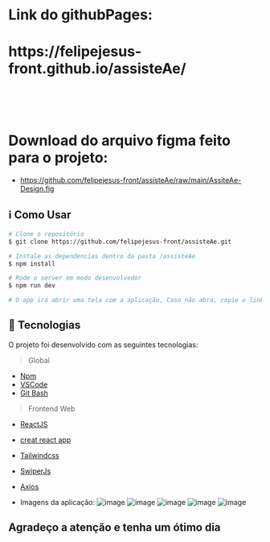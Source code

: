 # Link do githubPages:
<h1>https://felipejesus-front.github.io/assisteAe/</h1>


<br>
<br><br>

# Download do arquivo figma feito para o projeto:
- https://github.com/felipejesus-front/assisteAe/raw/main/AssiteAe-Design.fig

## ℹ️ Como Usar

```bash
# Clone o repositório
$ git clone https://github.com/felipejesus-front/assisteAe.git
```

```bash
# Instale as dependencias dentro da pasta /assisteAe
$ npm install

# Rode o server em modo desenvolvedor
$ npm run dev

# O app irá abrir uma tela com a aplicação, Caso não abra, copie o link gerado no terminal e cole no seu navegador. A cada modificação salva a aplicação reiniciará
```


## 🚀 Tecnologias

O projeto foi desenvolvido com as seguintes tecnologias:

> Global

-   [Npm](https://www.npmjs.com/)
-   [VSCode](https://code.visualstudio.com)
-   [Git Bash](https://gitforwindows.org/)

> Frontend Web
-   [ReactJS](https://reactjs.org)
-   [creat react app](https://create-react-app.dev/)
-   [Tailwindcss](https://tailwindcss.com/)
-   [SwiperJs](https://swiperjs.com/)
-   [Axios](https://axios-http.com/ptbr/)

- Imagens da aplicação:
![image](https://user-images.githubusercontent.com/61891985/208733589-6589d058-81a2-4bee-8030-cb2375130355.png)
![image](https://user-images.githubusercontent.com/61891985/208733641-0f26cf91-e285-4cc9-8e2f-772f32610561.png)
![image](https://user-images.githubusercontent.com/61891985/208733859-7aa7648c-a6e4-4b68-b7b9-2e9552cd2276.png)
![image](https://user-images.githubusercontent.com/61891985/208735131-7482d2e6-77ae-4c89-ab3e-c8e9b9e50b9d.png)
![image](https://user-images.githubusercontent.com/61891985/208735424-7dd2c403-4dcb-4cdc-a55a-104486ead504.png)





## Agradeço a atenção e tenha um ótimo dia
